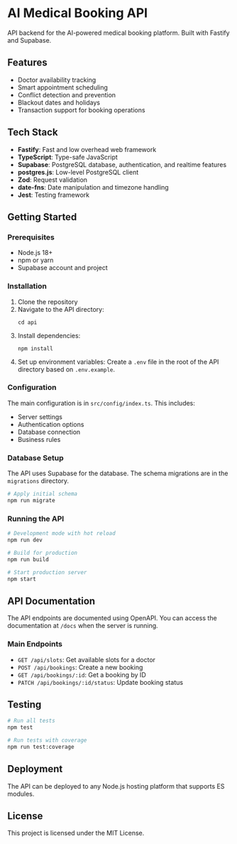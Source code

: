 # AI Medical Booking API

API backend for the AI-powered medical booking platform. Built with Fastify and Supabase.

## Features

- Doctor availability tracking
- Smart appointment scheduling
- Conflict detection and prevention
- Blackout dates and holidays
- Transaction support for booking operations

## Tech Stack

- **Fastify**: Fast and low overhead web framework
- **TypeScript**: Type-safe JavaScript
- **Supabase**: PostgreSQL database, authentication, and realtime features
- **postgres.js**: Low-level PostgreSQL client
- **Zod**: Request validation
- **date-fns**: Date manipulation and timezone handling
- **Jest**: Testing framework

## Getting Started

### Prerequisites

- Node.js 18+
- npm or yarn
- Supabase account and project

### Installation

1. Clone the repository
2. Navigate to the API directory:
   ```
   cd api
   ```
3. Install dependencies:
   ```
   npm install
   ```
4. Set up environment variables:
   Create a `.env` file in the root of the API directory based on `.env.example`.

### Configuration

The main configuration is in `src/config/index.ts`. This includes:

- Server settings
- Authentication options
- Database connection
- Business rules

### Database Setup

The API uses Supabase for the database. The schema migrations are in the `migrations` directory.

```bash
# Apply initial schema
npm run migrate
```

### Running the API

```bash
# Development mode with hot reload
npm run dev

# Build for production
npm run build

# Start production server
npm start
```

## API Documentation

The API endpoints are documented using OpenAPI. You can access the documentation at `/docs` when the server is running.

### Main Endpoints

- `GET /api/slots`: Get available slots for a doctor
- `POST /api/bookings`: Create a new booking
- `GET /api/bookings/:id`: Get a booking by ID
- `PATCH /api/bookings/:id/status`: Update booking status

## Testing

```bash
# Run all tests
npm test

# Run tests with coverage
npm run test:coverage
```

## Deployment

The API can be deployed to any Node.js hosting platform that supports ES modules.

## License

This project is licensed under the MIT License. 
